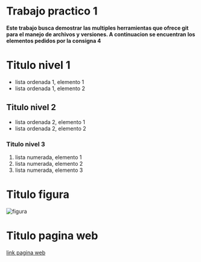 # Trabajo practico 1
**Este trabajo busca demostrar las multiples herramientas que ofrece git para el manejo de archivos y versiones. A continuacion se encuentran los elementos pedidos por la consigna 4**

# Titulo nivel 1
- lista ordenada 1, elemento 1
- lista ordenada 1, elemento 2
## Titulo nivel 2
* lista ordenada 2, elemento 1
* lista ordenada 2, elemento 2
### Titulo nivel 3
1. lista numerada, elemento 1
2. lista numerada, elemento 2
3. lista numerada, elemento 3
# Titulo figura
![figura](https://fcytcdelu.uader.edu.ar/themes/fcyt/logo.png)
# Titulo pagina web
[link pagina web](https://fcytcdelu.uader.edu.ar/)